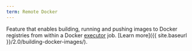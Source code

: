 ```yaml
---
term: Remote Docker
---
```


Feature that enables building, running and pushing images to Docker registries from within a Docker [executor](#executor) job. [Learn more]({{ site.baseurl }}/2.0/building-docker-images/).

